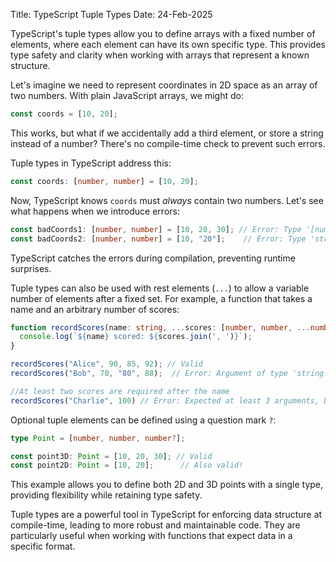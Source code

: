 Title: TypeScript Tuple Types
Date: 24-Feb-2025

TypeScript's tuple types allow you to define arrays with a fixed number of elements, where each element can have its own specific type. This provides type safety and clarity when working with arrays that represent a known structure.

Let's imagine we need to represent coordinates in 2D space as an array of two numbers. With plain JavaScript arrays, we might do:

```javascript
const coords = [10, 20];
```

This works, but what if we accidentally add a third element, or store a string instead of a number?  There's no compile-time check to prevent such errors.

Tuple types in TypeScript address this:

```typescript
const coords: [number, number] = [10, 20]; 
```

Now, TypeScript knows `coords` must *always* contain two numbers.  Let's see what happens when we introduce errors:

```typescript
const badCoords1: [number, number] = [10, 20, 30]; // Error: Type '[number, number, number]' is not assignable to type '[number, number]'.
const badCoords2: [number, number] = [10, "20"];    // Error: Type 'string' is not assignable to type 'number'.
```

TypeScript catches the errors during compilation, preventing runtime surprises.

Tuple types can also be used with rest elements (`...`) to allow a variable number of elements after a fixed set.  For example, a function that takes a name and an arbitrary number of scores:

```typescript
function recordScores(name: string, ...scores: [number, number, ...number[]]): void {
  console.log(`${name} scored: ${scores.join(', ')}`);
}

recordScores("Alice", 90, 85, 92); // Valid
recordScores("Bob", 70, "80", 88);  // Error: Argument of type 'string' is not assignable to parameter of type 'number'.

//At least two scores are required after the name
recordScores("Charlie", 100) // Error: Expected at least 3 arguments, but got 2
```


Optional tuple elements can be defined using a question mark `?`:

```typescript
type Point = [number, number, number?];

const point3D: Point = [10, 20, 30]; // Valid
const point2D: Point = [10, 20];      // Also valid!
```

This example allows you to define both 2D and 3D points with a single type, providing flexibility while retaining type safety.

Tuple types are a powerful tool in TypeScript for enforcing data structure at compile-time, leading to more robust and maintainable code.  They are particularly useful when working with functions that expect data in a specific format.
